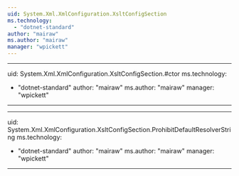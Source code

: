 ```yaml
---
uid: System.Xml.XmlConfiguration.XsltConfigSection
ms.technology: 
  - "dotnet-standard"
author: "mairaw"
ms.author: "mairaw"
manager: "wpickett"
---
```


---
uid: System.Xml.XmlConfiguration.XsltConfigSection.#ctor
ms.technology: 
  - "dotnet-standard"
author: "mairaw"
ms.author: "mairaw"
manager: "wpickett"
---

---
uid: System.Xml.XmlConfiguration.XsltConfigSection.ProhibitDefaultResolverString
ms.technology: 
  - "dotnet-standard"
author: "mairaw"
ms.author: "mairaw"
manager: "wpickett"
---
